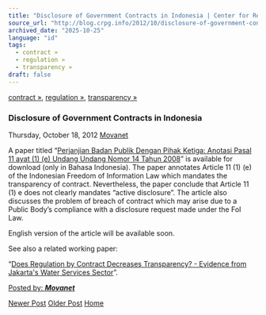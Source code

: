 ```yaml
---
title: "Disclosure of Government Contracts in Indonesia | Center for Regulation, Policy and Governance (CRPG)"
source_url: "http://blog.crpg.info/2012/10/disclosure-of-government-contracts-in.html"
archived_date: "2025-10-25"
language: "id"
tags:
  - contract »
  - regulation »
  - transparency »
draft: false
---
```


[contract »](http://blog.crpg.info/search/label/contract), [regulation »](http://blog.crpg.info/search/label/regulation), [transparency »](http://blog.crpg.info/search/label/transparency)

###  Disclosure of Government Contracts in Indonesia 

Thursday, October 18, 2012  [ Movanet ](https://www.blogger.com/profile/10356608562678830076 "author profile")

A paper titled “[Perjanjian Badan Publik Dengan Pihak Ketiga: Anotasi Pasal 11 ayat (1) (e) Undang Undang Nomor 14 Tahun 2008](http://blog.alafghani.info/2012/10/perjanjian-badan-publik-dengan-pihak_3669.html)” is available for download (only in Bahasa Indonesia). The paper annotates Article 11 (1) (e) of the Indonesian Freedom of Information Law which mandates the transparency of contract. Nevertheless, the paper conclude that Article 11 (1) e does not clearly mandates “active disclosure”. The article also discusses the problem of breach of contract which may arise due to a Public Body’s compliance with a disclosure request made under the FoI Law. 

English version of the article will be available soon. 

See also a related working paper: 

“[Does Regulation by Contract Decreases Transparency? - Evidence from Jakarta's Water Services Sector](http://papers.ssrn.com/sol3/papers.cfm?abstract_id=2115146)”.

[ Posted by: _**Movanet**_ ](https://www.blogger.com/profile/10356608562678830076 "author profile")

[ ](https://www.blogger.com/email-post/1800407982648215581/3728529691563967351 "Email Post") [ ](https://www.blogger.com/post-edit.g?blogID=1800407982648215581&postID=3728529691563967351&from=pencil "Edit Post")

[Newer Post](http://blog.crpg.info/2012/10/the-new-governor-and-jakartas-drinking.html "Newer Post") [Older Post](http://blog.crpg.info/2012/10/iwwef-2013-legal-aspects-of-water.html "Older Post") [Home](http://blog.crpg.info/)
